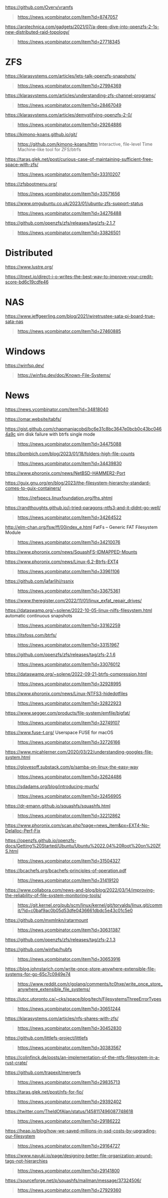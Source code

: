 
https://github.com/Overv/vramfs
> https://news.ycombinator.com/item?id=8747057

https://arstechnica.com/gadgets/2021/07/a-deep-dive-into-openzfs-2-1s-new-distributed-raid-topology/
> https://news.ycombinator.com/item?id=27718345

# ZFS
https://klarasystems.com/articles/lets-talk-openzfs-snapshots/
> https://news.ycombinator.com/item?id=27994369

https://klarasystems.com/articles/understanding-zfs-channel-programs/
> https://news.ycombinator.com/item?id=28467049

https://klarasystems.com/articles/demystifying-openzfs-2-0/
> https://news.ycombinator.com/item?id=29264886

https://kimono-koans.github.io/git/
> https://github.com/kimono-koans/httm Interactive, file-level Time Machine-like tool for ZFS/btrfs

https://taras.glek.net/post/curious-case-of-maintaining-sufficient-free-space-with-zfs/
> https://news.ycombinator.com/item?id=33310207

https://zfsbootmenu.org/
> https://news.ycombinator.com/item?id=33571656

https://www.omgubuntu.co.uk/2023/01/ubuntu-zfs-support-status
> https://news.ycombinator.com/item?id=34276488

https://github.com/openzfs/zfs/releases/tag/zfs-2.1.7
> https://news.ycombinator.com/item?id=33826501

# Distributed
https://www.lustre.org/

https://itnext.io/direct-i-o-writes-the-best-way-to-improve-your-credit-score-bd6c19cdfe46

# NAS
https://www.jeffgeerling.com/blog/2021/wiretrustee-sata-pi-board-true-sata-nas
> https://news.ycombinator.com/item?id=27460885

# Windows
https://winfsp.dev/
> https://winfsp.dev/doc/Known-File-Systems/

# News
https://news.ycombinator.com/item?id=34818040

https://omar.website/tabfs/

https://gist.github.com/chapmanjacobd/bc6e31c8bc3647e0bcb0c43bc0464a9c sim disk failure with btrfs single mode
> https://news.ycombinator.com/item?id=34475088

https://bombich.com/blog/2023/01/18/folders-high-file-counts
> https://news.ycombinator.com/item?id=34439830

https://www.phoronix.com/news/NetBSD-HAMMER2-Port

https://guix.gnu.org/en/blog/2023/the-filesystem-hierarchy-standard-comes-to-guix-containers/
> https://refspecs.linuxfoundation.org/fhs.shtml

https://randthoughts.github.io/i-tried-paragons-ntfs3-and-it-didnt-go-well/
> https://news.ycombinator.com/item?id=34264522

http://elm-chan.org/fsw/ff/00index_e.html FatFs – Generic FAT Filesystem Module
> https://news.ycombinator.com/item?id=34210076

https://www.phoronix.com/news/SquashFS-IDMAPPED-Mounts

https://www.phoronix.com/news/Linux-6.2-Btrfs-EXT4
> https://news.ycombinator.com/item?id=33961106

https://github.com/jafarlihi/rssnix
> https://news.ycombinator.com/item?id=33675361

https://www.theregister.com/2022/11/01/linux_exfat_repair_drives/

https://dataswamp.org/~solene/2022-10-05-linux-nilfs-filesystem.html automatic continuous snapshots
> https://news.ycombinator.com/item?id=33162259

https://itsfoss.com/btrfs/
> https://news.ycombinator.com/item?id=33151967

https://github.com/openzfs/zfs/releases/tag/zfs-2.1.6
> https://news.ycombinator.com/item?id=33076012

https://dataswamp.org/~solene/2022-09-21-btrfs-compression.html
> https://news.ycombinator.com/item?id=32928995

https://www.phoronix.com/news/Linux-NTFS3-hidedotfiles
> https://news.ycombinator.com/item?id=32822923

https://www.segger.com/products/file-system/emfile/bigfat/
> https://news.ycombinator.com/item?id=32749107

https://www.fuse-t.org/ Userspace FUSE for macOS
> https://news.ycombinator.com/item?id=32726166

https://www.micahlerner.com/2020/03/22/understanding-googles-file-system.html

https://glovesoff.substack.com/p/samba-on-linux-the-easy-way
> https://news.ycombinator.com/item?id=32624486

https://sdadams.org/blog/introducing-muxfs/
> https://news.ycombinator.com/item?id=32456905

https://dr-emann.github.io/squashfs/squashfs.html
> https://news.ycombinator.com/item?id=32212862

https://www.phoronix.com/scan.php?page=news_item&px=EXT4-No-Delalloc-Perf-Fix

https://openzfs.github.io/openzfs-docs/Getting%20Started/Ubuntu/Ubuntu%2022.04%20Root%20on%20ZFS.html
> https://news.ycombinator.com/item?id=31504327

https://bcachefs.org/bcachefs-principles-of-operation.pdf
> https://news.ycombinator.com/item?id=31419120

https://www.collabora.com/news-and-blog/blog/2022/03/14/improving-the-reliability-of-file-system-monitoring-tools/
> https://git.kernel.org/pub/scm/linux/kernel/git/torvalds/linux.git/commit/?id=c0baf9ac0b05d53dfe0436661dbdc5e43c01c5e0

https://github.com/mxmlnkn/ratarmount
> https://news.ycombinator.com/item?id=30631387

https://github.com/openzfs/zfs/releases/tag/zfs-2.1.3

https://github.com/winfsp/hubfs
> https://news.ycombinator.com/item?id=30653916

https://blog.johnstarich.com/write-once-store-anywhere-extensible-file-systems-for-go-65c7c0949e74
> https://www.reddit.com/r/golang/comments/tc0hxe/write_once_store_anywhere_extensible_file_systems/

https://utcc.utoronto.ca/~cks/space/blog/tech/FilesystemsThreeErrorTypes
> https://news.ycombinator.com/item?id=30651244

https://klarasystems.com/articles/nfs-shares-with-zfs/
> https://news.ycombinator.com/item?id=30452830

https://github.com/littlefs-project/littlefs
> https://news.ycombinator.com/item?id=30383567

https://colinfinck.de/posts/an-implementation-of-the-ntfs-filesystem-in-a-rust-crate/

https://github.com/trapexit/mergerfs
> https://news.ycombinator.com/item?id=29835713

https://taras.glek.net/post/nfs-for-fio/
> https://news.ycombinator.com/item?id=29392402

https://twitter.com/TheIdOfAlan/status/1458117496087748618
> https://news.ycombinator.com/item?id=29186222

https://heap.io/blog/how-we-saved-millions-in-ssd-costs-by-upgrading-our-filesystem
> https://news.ycombinator.com/item?id=29164727

https://www.nayuki.io/page/designing-better-file-organization-around-tags-not-hierarchies
> https://news.ycombinator.com/item?id=29141800

https://sourceforge.net/p/squashfs/mailman/message/37324506/
> https://news.ycombinator.com/item?id=27929360
